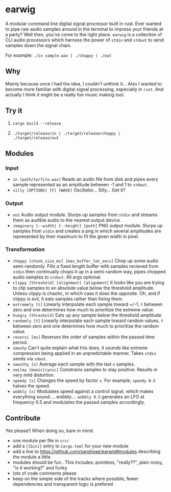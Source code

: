 # earwig

A modular command line digital signal processor built in rust. Ever wanted to pipe raw audio samples around in the terminal to impress your friends at a party? Well then, you've come to the right place. `earwig` is a collection of CLI audio processors which harness the power of `stdin` and `stdout` to send samples down the signal chain. 

For example: `./in sample.wav | ./choppy | ./out`

## Why

Mainly because once I had the idea, I couldn't unthink it... Also I wanted to become more familiar with digital signal processing, especially in `rust`. And actually I think it might be a really fun music making tool.

## Try it

1) `cargo build --release`

2) `./target/release/in | ./target/release/choppy | ./target/release/out`

## Modules

### Input

* `in [path/to/file.wav]` Reads an audio file from disk and pipes every sample represented as an amplitude between -1 and 1 to `stdout`.
* `silly [OPTIONS] [F] [WAVE]` Oscillator... Silly... Get it?

### Output

* `out` Audio output module. Slurps up samples from `stdin` and streams them as audible audio to the nearest output device.
* `imaginary [--width] [--height] [path]` PNG output module. Slurps up samples from `stdin` and creates a png in which several amplitudes are represented by their maximum to fit the given width in pixel.

### Transformation

* `choppy [chunk_size_ms] [max_buffer_len_secs]` Chop up some audio semi-randomly. Fills a fixed length buffer with samples recieved from `stdin` then continually chops it up in a semi-random way, pipes chopped audio samples to `stdout`. All args optional.
* `clippy [threshold] [alignment] [alignment]` It looks like you are trying to clip samples to an absolute value below the threshold amplitude. Unless clippy is chaotic, in which case it does the opposite. Oh, and if clippy is evil, it eats samples rather than fixing them.
* `extremely [t]` Linearly interpolate each sample toward +/-1, `t` between zero and one determines how much to prioritize the extreme value.
* `hungry [threshold]` Eats up any sample below the threshold amplitude.
* `randomly [t]` Linearly interpolate each sample toward random values, `t` between zero and one determines how much to prioritize the random value.
* `reversi [ms]` Reverses the order of samples within the passed time period.
* `smashy` Can't quite explain what this does, it sounds like extreme compression being applied in an unpredictable manner. Takes `stdin` sends via `sdout`.
* `smoothy [n]` Average each sample with the last `n` samples.
* `smiley [manic|cynic]` Constrains samples to stay positive. Results in very mild distortion.
* `speedy [x]` Changes the speed by factor `x`. For example, `speedy 0.5` halves the speed.
* `wobbly [x]` Modulates speed against a control signal, which makes everything sound.... wobbly.... `wobbly 0.5` generates an LFO at frequency 0.5 and modulates the passed samples accordingly.

<!-- ---

#### `previous module`

bla

#### `extremely`

```
Linearly interpolate each sample toward +/-1

Usage: extremely [T]

Arguments:
[T]  How strongly to interpolate samples toward +/- 1 [default: 1]
```

#### `next module`

blubb -->


## Contribute

Yes please!! When doing so, bare in mind:

* one module per file in `src/`
* add a `[[bin]]` entry to `Cargo.toml` for your new module
* add a line to https://github.com/sandreae/earwig#modules describing the module a little
* modules should be fun.. This includes: pointless, "really??", plain noisy, "is it working?" and funky
* lots of code comments please
* keep on the simple side of the tracks where possible, fewer dependencies and transparent logic is prefered
